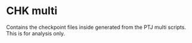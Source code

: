 # CHK multi

Contains the checkpoint files inside generated from the PTJ multi scripts. This is for analysis only.
